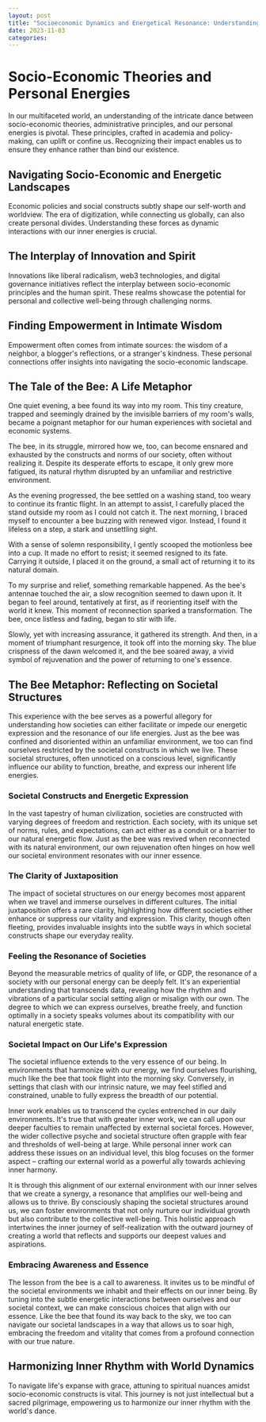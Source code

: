 ```yaml
---
layout: post
title: "Socioeconomic Dynamics and Energetical Resonance: Understanding and Navigating Our Individual Journey"
date: 2023-11-03
categories:
---
```


# Socio-Economic Theories and Personal Energies

In our multifaceted world, an understanding of the intricate dance between socio-economic theories, administrative principles, and our personal energies is pivotal. These principles, crafted in academia and policy-making, can uplift or confine us. Recognizing their impact enables us to ensure they enhance rather than bind our existence.

## Navigating Socio-Economic and Energetic Landscapes

Economic policies and social constructs subtly shape our self-worth and worldview. The era of digitization, while connecting us globally, can also create personal divides. Understanding these forces as dynamic interactions with our inner energies is crucial.

## The Interplay of Innovation and Spirit

Innovations like liberal radicalism, web3 technologies, and digital governance initiatives reflect the interplay between socio-economic principles and the human spirit. These realms showcase the potential for personal and collective well-being through challenging norms.

## Finding Empowerment in Intimate Wisdom

Empowerment often comes from intimate sources: the wisdom of a neighbor, a blogger's reflections, or a stranger's kindness. These personal connections offer insights into navigating the socio-economic landscape.

## The Tale of the Bee: A Life Metaphor

One quiet evening, a bee found its way into my room. This tiny creature, trapped and seemingly drained by the invisible barriers of my room's walls, became a poignant metaphor for our human experiences with societal and economic systems.

The bee, in its struggle, mirrored how we, too, can become ensnared and exhausted by the constructs and norms of our society, often without realizing it. Despite its desperate efforts to escape, it only grew more fatigued, its natural rhythm disrupted by an unfamiliar and restrictive environment.

As the evening progressed, the bee settled on a washing stand, too weary to continue its frantic flight. In an attempt to assist, I carefully placed the stand outside my room as I could not catch it. The next morning, I braced myself to encounter a bee buzzing with renewed vigor. Instead, I found it lifeless on a step, a stark and unsettling sight.

With a sense of solemn responsibility, I gently scooped the motionless bee into a cup. It made no effort to resist; it seemed resigned to its fate. Carrying it outside, I placed it on the ground, a small act of returning it to its natural domain.

To my surprise and relief, something remarkable happened. As the bee's antennae touched the air, a slow recognition seemed to dawn upon it. It began to feel around, tentatively at first, as if reorienting itself with the world it knew. This moment of reconnection sparked a transformation. The bee, once listless and fading, began to stir with life.

Slowly, yet with increasing assurance, it gathered its strength. And then, in a moment of triumphant resurgence, it took off into the morning sky. The blue crispness of the dawn welcomed it, and the bee soared away, a vivid symbol of rejuvenation and the power of returning to one's essence.

## The Bee Metaphor: Reflecting on Societal Structures

This experience with the bee serves as a powerful allegory for understanding how societies can either facilitate or impede our energetic expression and the resonance of our life energies. Just as the bee was confined and disoriented within an unfamiliar environment, we too can find ourselves restricted by the societal constructs in which we live. These societal structures, often unnoticed on a conscious level, significantly influence our ability to function, breathe, and express our inherent life energies.

### Societal Constructs and Energetic Expression

In the vast tapestry of human civilization, societies are constructed with varying degrees of freedom and restriction. Each society, with its unique set of norms, rules, and expectations, can act either as a conduit or a barrier to our natural energetic flow. Just as the bee was revived when reconnected with its natural environment, our own rejuvenation often hinges on how well our societal environment resonates with our inner essence.

### The Clarity of Juxtaposition

The impact of societal structures on our energy becomes most apparent when we travel and immerse ourselves in different cultures. The initial juxtaposition offers a rare clarity, highlighting how different societies either enhance or suppress our vitality and expression. This clarity, though often fleeting, provides invaluable insights into the subtle ways in which societal constructs shape our everyday reality.

### Feeling the Resonance of Societies

Beyond the measurable metrics of quality of life, or GDP, the resonance of a society with our personal energy can be deeply felt. It's an experiential understanding that transcends data, revealing how the rhythm and vibrations of a particular social setting align or misalign with our own. The degree to which we can express ourselves, breathe freely, and function optimally in a society speaks volumes about its compatibility with our natural energetic state.

### Societal Impact on Our Life's Expression

The societal influence extends to the very essence of our being. In environments that harmonize with our energy, we find ourselves flourishing, much like the bee that took flight into the morning sky. Conversely, in settings that clash with our intrinsic nature, we may feel stifled and constrained, unable to fully express the breadth of our potential.

Inner work enables us to transcend the cycles entrenched in our daily environments. It's true that with greater inner work, we can call upon our deeper faculties to remain unaffected by external societal forces. However, the wider collective psyche and societal structure often grapple with fear and thresholds of well-being at large. While personal inner work can address these issues on an individual level, this blog focuses on the former aspect – crafting our external world as a powerful ally towards achieving inner harmony.

It is through this alignment of our external environment with our inner selves that we create a synergy, a resonance that amplifies our well-being and allows us to thrive. By consciously shaping the societal structures around us, we can foster environments that not only nurture our individual growth but also contribute to the collective well-being. This holistic approach intertwines the inner journey of self-realization with the outward journey of creating a world that reflects and supports our deepest values and aspirations.

### Embracing Awareness and Essence

The lesson from the bee is a call to awareness. It invites us to be mindful of the societal environments we inhabit and their effects on our inner being. By tuning into the subtle energetic interactions between ourselves and our societal context, we can make conscious choices that align with our essence. Like the bee that found its way back to the sky, we too can navigate our societal landscapes in a way that allows us to soar high, embracing the freedom and vitality that comes from a profound connection with our true nature.

## Harmonizing Inner Rhythm with World Dynamics

To navigate life's expanse with grace, attuning to spiritual nuances amidst socio-economic constructs is vital. This journey is not just intellectual but a sacred pilgrimage, empowering us to harmonize our inner rhythm with the world's dance.
